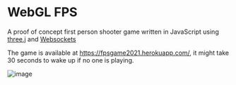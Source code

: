 # WebGL FPS

A proof of concept first person shooter game written in JavaScript using [three.j](https://threejs.org/) and [Websockets](https://developer.mozilla.org/en-US/docs/Web/API/WebSockets_API)

The game is available at https://fpsgame2021.herokuapp.com/, it might take 30 seconds to wake up if no one is playing.

![image](https://user-images.githubusercontent.com/7595421/125669280-765de067-5e94-456b-aa8a-3e9a6203de8f.png)

